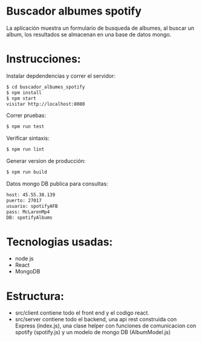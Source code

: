 # Buscador albumes spotify
La aplicación muestra un formulario de busqueda de albumes, al buscar un album, los resultados se almacenan en una base de datos mongo.
# Instrucciones:
Instalar depdendencias y correr el servidor:
```sh
$ cd buscador_albumes_spotify
$ npm install
$ npm start
visitar http://localhost:8080
```
Correr pruebas:
```sh
$ npm run test
```
Verificar sintaxis:
```sh
$ npm run lint
```
Generar version de producción:
```sh
$ npm run build
```

Datos mongo DB publica para consultas:
```sh
host: 45.55.38.139
puerto: 27017
usuario: spotifyAFB
pass: McLarenMp4
DB: spotifyAlbums
```


# Tecnologias usadas:
  - node js
  - React
  - MongoDB
# Estructura:
 - src/client contiene todo el front end y el codigo react.
 - src/server contiene todo el backend, una api rest construida con Express (index.js), una clase helper con funciones de comunicacion con spotify (spotify.js) y un modelo de mongo DB (AlbumModel.js)
